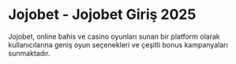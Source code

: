 # Jojobet - Jojobet Giriş 2025

Jojobet, online bahis ve casino oyunları sunan bir platform olarak kullanıcılarına geniş oyun seçenekleri ve çeşitli bonus kampanyaları sunmaktadır.
